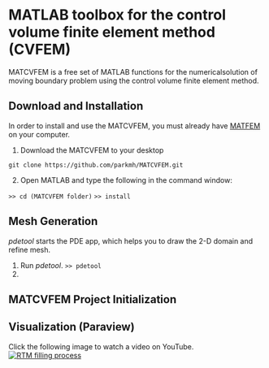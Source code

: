# MATLAB toolbox for the control volume finite element method (CVFEM)
MATCVFEM is a free set of MATLAB functions for the numericalsolution of moving boundary problem using the control volume finite element method. 
## Download and Installation
In order to install and use the MATCVFEM, you must already have [MATFEM](https://github.com/parkmh/MATFEM) on your computer. 

1. Download the MATCVFEM to your desktop

`git clone https://github.com/parkmh/MATCVFEM.git`

2. Open MATLAB and type the following in the command window:

`>> cd (MATCVFEM folder)`
`>> install`

## Mesh Generation
*pdetool* starts the PDE app, which helps you to draw the 2-D domain and refine mesh.
1. Run *pdetool*.
`>> pdetool`
2. 
## MATCVFEM Project Initialization

## Visualization (Paraview)
Click the following image to watch a video on YouTube.
[![RTM filling process](https://github.com/parkmh/MATCVFEM/blob/master/figures/rtm_filling.png)](https://www.youtube.com/watch?v=tRP03DLsxYA)
